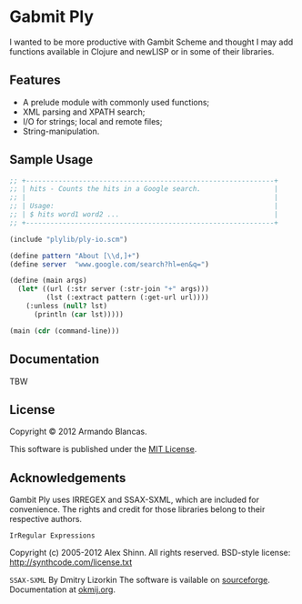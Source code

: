 # Gabmit Ply

I wanted to be more productive with Gambit Scheme and thought
I may add functions available in Clojure and newLISP or in
some of their libraries.

## Features

* A prelude module with commonly used functions;
* XML parsing and XPATH search;
* I/O for strings; local and remote files;
* String-manipulation.

## Sample Usage

```scheme
;; +-------------------------------------------------------------+
;; | hits - Counts the hits in a Google search.                  |
;; |                                                             |
;; | Usage:                                                      |
;; | $ hits word1 word2 ...                                      |
;; +-------------------------------------------------------------+

(include "plylib/ply-io.scm")

(define pattern "About [\\d,]+")
(define server  "www.google.com/search?hl=en&q=")

(define (main args)
  (let* ((url (:str server (:str-join "+" args)))
         (lst (:extract pattern (:get-url url))))
    (:unless (null? lst)
      (println (car lst)))))

(main (cdr (command-line)))
```

## Documentation

TBW

## License

Copyright © 2012 Armando Blancas.

This software is published under the [MIT License](http://opensource.org/licenses/MIT).

## Acknowledgements

Gambit Ply uses IRREGEX and SSAX-SXML, which are included
for convenience. The rights and credit for those libraries
belong to their respective authors.

`IrRegular Expressions`

Copyright (c) 2005-2012 Alex Shinn.  All rights reserved.
BSD-style license: http://synthcode.com/license.txt

`SSAX-SXML`
By Dmitry Lizorkin
The software is vailable on [sourceforge](http://ssax.sourceforge.net/).
Documentation at [okmij.org](http://okmij.org/ftp/Scheme/xml.html).
